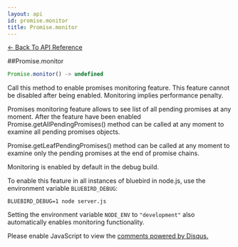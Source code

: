 ```yaml
---
layout: api
id: promise.monitor
title: Promise.monitor
---
```



[← Back To API Reference](/docs/api-reference.html)
<div class="api-code-section"><markdown>
##Promise.monitor

```js
Promise.monitor() -> undefined
```

Call this method to enable promises monitoring feature. This feature cannot be disabled after being enabled. Monitoring implies performance penalty.

Promises monitoring feature allows to see list of all pending promises at any moment. After the feature have been enabled Promise.getAllPendingPromises() method can be called at any moment to examine all pending promises objects.

Promise.getLeafPendingPromises() method can be called at any moment to examine only the pending promises at the end of promise chains.

Monitoring is enabled by default in the debug build.

To enable this feature in all instances of bluebird in node.js, use the environment variable `BLUEBIRD_DEBUG`:

```
BLUEBIRD_DEBUG=1 node server.js
```

Setting the environment variable `NODE_ENV` to `"development"` also automatically enables monitoring functionality.

</markdown></div>

<div id="disqus_thread"></div>
<script type="text/javascript">
    var disqus_title = "Promise.monitor";
    var disqus_shortname = "bluebirdjs";
    var disqus_identifier = "disqus-id-promise.monitor";

    (function() {
        var dsq = document.createElement("script"); dsq.type = "text/javascript"; dsq.async = true;
        dsq.src = "//" + disqus_shortname + ".disqus.com/embed.js";
        (document.getElementsByTagName("head")[0] || document.getElementsByTagName("body")[0]).appendChild(dsq);
    })();
</script>
<noscript>Please enable JavaScript to view the <a href="https://disqus.com/?ref_noscript" rel="nofollow">comments powered by Disqus.</a></noscript>

